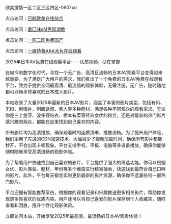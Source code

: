 欧美激情一区二区三区四区-0907xd

点击访问：<a href="https://heiliaozj3tjd.pages.dev/">日韩欧美在线综合</a>

点击访问：<a href="https://heiliaoxqkkct.pages.dev/">重囗味sM男奴调教</a>

点击访问：<a href="https://heiliaowt0d7p.pages.dev/">一区二区免费国产</a>

点击访问：<a href="https://heiliaowzu4ur.pages.dev/">一级特黄AAA大片在线观看</a>

2025年日本AV免费在线观看平台——优质视频，尽在掌握

在如今的数字化时代，寻找一个无广告、高清且流畅的日本AV观看平台变得越来越重要。为了满足广大用户的需求，我们推出了一个免费的日本AV免费在线观看平台，致力于提供全网最高清、最流畅的观影体验，无需注册，无广告，随时随地都可以畅享你喜欢的日本成人影片。

本站收录了大量2025年最新的日本AV影片，涵盖了丰富的影片类型，包括有码、无码、剧情片、制服诱惑、素人等多种题材，满足各种不同观众的观看需求。无论你是三上悠亚、波多野结衣、桥本有菜等经典女优的粉丝，还是对最新的热门影片感兴趣的观众，都能在这里找到自己喜欢的内容。

所有影片均为高清播放，确保观看时的画质清晰，播放流畅。为了提升用户体验，我们采用了先进的CDN加速技术，大幅减少了视频加载时间，确保所有影片都能秒开，不会出现卡顿现象。平台支持手机、平板、电脑等多设备播放，确保你能够随时随地享受高清流畅的观影体验。

为了帮助用户快速找到自己喜欢的影片，平台提供了强大的筛选功能。你可以根据女优、影片类型、题材、年份等多个维度进行精准搜索，快速找到最符合自己口味的影片。此外，平台每天都会实时更新最新的影片资源，确保你不遗漏任何一部热门影片。

平台还拥有智能推荐系统，根据你的观看记录和兴趣推送更多相关影片，帮助你发现更多你喜欢的优质内容。用户还可以将自己喜爱的影片保存到个人收藏夹，随时查看和回放，提升个性化观影体验。

立即访问本站，开始享受2025年最高清、最流畅的日本AV观看体验！

<span style="display:none;">[Canonical link]( https://github.com/908xda/98719 ）</span>
